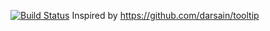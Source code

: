 [![Build Status](https://travis-ci.org/TargetProcess/tau-tooltip.svg?branch=master)](https://travis-ci.org/TargetProcess/tau-tooltip)
Inspired by https://github.com/darsain/tooltip